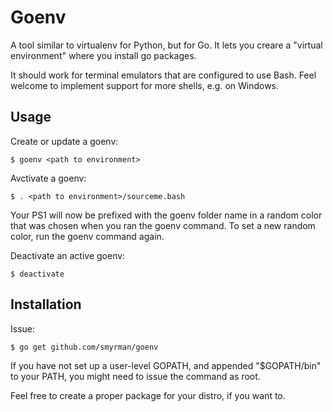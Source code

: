 Goenv
=====

A tool similar to virtualenv for Python, but for Go. It lets you creare a
"virtual environment" where you install go packages.

It should work for terminal emulators that are configured to use Bash.  Feel
welcome to implement support for more shells, e.g. on Windows.

Usage
-----

Create or update a goenv:

	$ goenv <path to environment>

Avctivate a goenv:

	$ . <path to environment>/sourceme.bash

Your PS1 will now be prefixed with the goenv folder name in a random color
that was chosen when you ran the goenv command. To set a new random color, run
the goenv command again.


Deactivate an active goenv:

	$ deactivate


Installation
------------

Issue:

	$ go get github.com/smyrman/goenv

If you have not set up a user-level GOPATH, and appended "$GOPATH/bin" to your
PATH, you might need to issue the command as root.

Feel free to create a proper package for your distro, if you want to.

